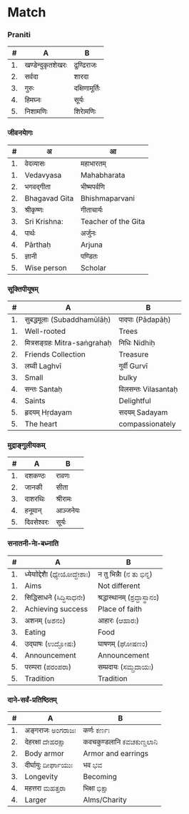# Match
### Praniti
|#|A|B|
|-|-|-|
|1.|	खण्डेन्दुकृतशेखरः|	ढुण्ढिराजः|
|2.|	सर्वदा|	शारदा|
|3.|	गुरुः	|दक्षिणामूर्तिः|
|4.|	हिमघ्नः	|सूर्यः|
|5.|	निशामणिः	|शिराेमणिः|

### जीवनयाेगः
|#| अ |आ|
|-|-|-|
|1.| वेदव्यासः |महाभारतम्|
|1.| Vedavyasa |Mahabharata|
|2.| भगवद्गीता| भीष्मपर्वणि|
|2.| Bhagavad Gita| Bhishmaparvani|
|3.| श्रीकृष्णः| गीताचार्यः|
|3.| Sri Krishna:| Teacher of the Gita|
|4.| पार्थः | अर्जुनः|
|4.| Pārthaḥ | Arjuna|
|5.| ज्ञानी|पण्डितः|
|5.| Wise person |Scholar|

### सूक्तिपीयूषम्‌ 
|#|A|B|
|-|-|-|
|1.|	सुबद्धमूलाः (Subaddhamūlāḥ)	|पादपाः (Pādapāḥ)|
|1.|Well-rooted |Trees|
|2.|	मित्रसङ्ग्रहः Mitra-saṅgrahaḥ	|निधिः Nidhiḥ|
|2.| Friends Collection |Treasure|
|3.|	लघ्वी	Laghvī|गुर्वी Gurvī|
|3.|	Small|bulky|
|4.|	सन्तः	 Santaḥ |विलसन्तः Vilasantaḥ|
|4.| Saints |Delightful|
|5.|	हृदयम्	Hṛdayam |सदयम् Sadayam|
|5.| The heart |compassionately|

### मुद्राङ्गुलीयकम्
|#|A|B|
|-|-|-|
|1.|	दशकण्ठः|	रावणः|
|2.|	जानकी|	सीता|
|3.|	दाशरथिः|	श्रीरामः|
|4.|	हनूमान्|	आञ्जनेयः|
|5.|	दिवसेश्वरः|	सूर्यः|

### सनातनी-नाे-बध्नाति 
|#|A|B|
|-|-|-|
| 1. | ध्येयाोद्देशाै (ಧ್ಯೇಯೋದ್ದೇಶಾಃ) | न तु भिन्नाै (ನ ತು ಭಿನ್ನ) |
| 1. |Aims | Not different|
| 2. | सिद्धिसाधने (ಸಿದ್ಧಿಸಾಧನೇ) | श्रद्धास्थानम् (ಶ್ರದ್ಧಾಸ್ಥಾನಂ) |
| 2. | Achieving success | Place of faith|
| 3. | अशनम् (ಅಶನಂ) | आहारः (ಆಹಾರಃ) |
| 3. | Eating | Food|
| 4. | उद्घाषः (ಉದ್ಘೋಷಃ) | घाषणम् (ಘೋಷಣಂ) |
| 4. |  Announcement | Announcement|
| 5. | परम्परा (ಪರಂಪರಾ) | सम्प्रदायः (ಸಮ್ಪ್ರದಾಯಃ) |
| 5. | Tradition | Tradition|

### दाने-सर्वं-प्रतिष्ठितम्
|#|A|B|
|-|-|-|
|1.|	अङ्गराजः ಅಂಗರಾಜಃ|	कर्णः ಕರ್ಣಃ|
|2.|	देहरक्षा ದೇಹರಕ್ಷಾ|	कवचकुण्डलानि ಕವಚಕುಣ್ಡಲಾನಿ|
|2.| Body armor| Armor and earrings |
|3.|	दीर्घायुः ದೀರ್ಘಾಯುಃ|	भव ಭವ|
|3.|	Longevity|	Becoming|
|4.|	महत्तरा ಮಹತ್ತರಾ|	भिक्षा ಭಿಕ್ಷಾ|
|4.|	Larger|	Alms/Charity |

